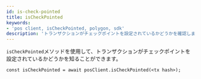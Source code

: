 ```yaml
---
id: is-check-pointed
title: isCheckPointed
keywords:
- 'pos client, isCheckPointed, polygon, sdk'
description: 'トランザクションがチェックポイントを設定されているかどうかを確認します。'
---
```


`isCheckPointed`メソッドを使用して、トランザクションがチェックポイントを設定されているかどうかを知ることができます。

```
const isCheckPointed = await posClient.isCheckPointed(<tx hash>);
```

